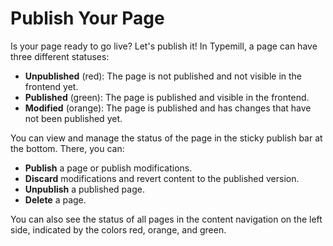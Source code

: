 # Publish Your Page

Is your page ready to go live? Let's publish it! In Typemill, a page can have three different statuses:

- **Unpublished** (red): The page is not published and not visible in the frontend yet.
- **Published** (green): The page is published and visible in the frontend.
- **Modified** (orange): The page is published and has changes that have not been published yet.

You can view and manage the status of the page in the sticky publish bar at the bottom. There, you can:

- **Publish** a page or publish modifications.
- **Discard** modifications and revert content to the published version.
- **Unpublish** a published page.
- **Delete** a page.

You can also see the status of all pages in the content navigation on the left side, indicated by the colors red, orange, and green.

